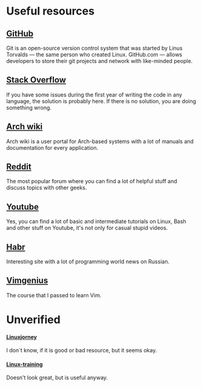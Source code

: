 # Useful resources

## [GitHub](https://github.com/)
Git is an open-source version control system that 
was started by Linus Torvalds — the same person who created Linux. 
GitHub.com — allows developers to store their git projects and 
network with like-minded people.

## [Stack Overflow](https://stackoverflow.com/)
If you have some issues during the first year of writing the 
code in any language, the solution is probably here. If there is 
no solution, you are doing something wrong.

## [Arch wiki](https://wiki.archlinux.org/)
Arch wiki is a user portal for Arch-based systems with 
a lot of manuals and documentation for every application.

## [Reddit](https://www.reddit.com/)
The most popular forum where you can find 
a lot of helpful stuff and discuss topics with other geeks.

## [Youtube](https://youtube.com/)
Yes, you can find a lot of basic and intermediate tutorials
on Linux, Bash and other stuff on Youtube, it's not only for
casual stupid videos.

## [Habr](https://habr.com/ru/)
Interesting site with a lot of programming world news on Russian.

## [Vimgenius](http://vimgenius.com/)
The course that I passed to learn Vim.

# Unverified
#### [Linuxjorney](https://linuxjourney.com/)
I don\`t know, if it is good or bad resource, but it seems okay.

#### [Linux-training](http://linux-training.be/funhtml/)
Doesn't look great, but is useful anyway.
